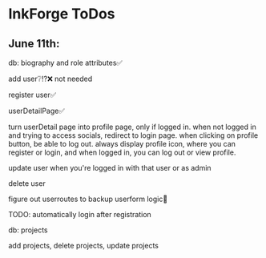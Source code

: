 # InkForge ToDos

## June 11th:
db: biography and role attributes✅

add user❔⁉️❌ not needed

register user✅

userDetailPage✅

turn userDetail page into profile page, only if logged in. when not logged in and trying to access socials, redirect to login page. when clicking on profile button, be able to log out. always display profile icon, where you can register or login, and when logged in, you can log out or view profile.

update user when you're logged in with that user or as admin

delete user

figure out userroutes to backup userform logic🔁

TODO: automatically login after registration

db: projects

add projects, delete projects, update projects



